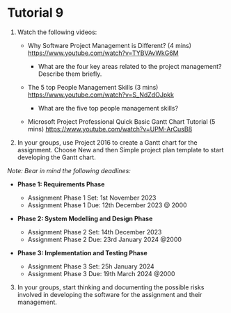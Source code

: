 # Tutorial 9

1. Watch the following videos:
   - Why Software Project Management is Different? (4 mins) https://www.youtube.com/watch?v=TYBVAvWkG6M

     - What are the four key areas related to the project management? Describe them briefly.

   - The 5 top People Management Skills (3 mins) https://www.youtube.com/watch?v=S_NdZdOJpkk

     - What are the five top people management skills? 

   - Microsoft Project Professional Quick Basic Gantt Chart Tutorial (5 mins) https://www.youtube.com/watch?v=UPM-ArCusB8


2. In your groups, use Project 2016 to create a Gantt chart for the assignment. Choose New and then Simple project plan template to start developing the Gantt chart. 

*Note: Bear in mind the following deadlines:*

- **Phase 1: Requirements Phase**
  - Assignment Phase 1 Set: 1st November 2023
  - Assignment Phase 1 Due: 12th December 2023 @ 2000

- **Phase 2: System Modelling and Design Phase**
  - Assignment Phase 2 Set: 14th December 2023
  - Assignment Phase 2 Due: 23rd January 2024 @2000

- **Phase 3: Implementation and Testing Phase**
  - Assignment Phase 3 Set: 25h January 2024
  - Assignment Phase 3 Due: 19th March 2024 @2000

3. In your groups, start thinking and documenting the possible risks involved in developing the software for the assignment and their management.